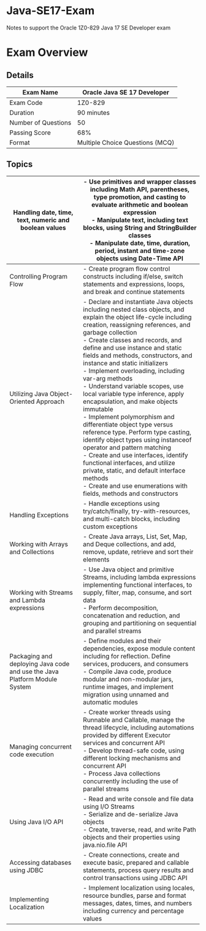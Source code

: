 # Java-SE17-Exam
Notes to support the Oracle 1Z0-829 Java 17 SE Developer exam

# Exam Overview

## Details

| Exam Name           | Oracle Java SE 17 Developer     |
| ------------------- | ------------------------------- |
| Exam Code           | 1Z0-829                         |
| Duration            | 90 minutes                      |
| Number of Questions | 50                              |
| Passing Score       | 68%                             |
| Format              | Multiple Choice Questions (MCQ) |

## Topics

| Handling date, time, text, numeric and boolean values                     | \- Use primitives and wrapper classes including Math API, parentheses, type promotion, and casting to evaluate arithmetic and boolean expression<br>\- Manipulate text, including text blocks, using String and StringBuilder classes<br>\- Manipulate date, time, duration, period, instant and time-zone objects using Date-Time API                                                                                                                                                                                                                                                                                                                                                                                                                                                                                                                                                    |
| ------------------------------------------------------------------------- | ----------------------------------------------------------------------------------------------------------------------------------------------------------------------------------------------------------------------------------------------------------------------------------------------------------------------------------------------------------------------------------------------------------------------------------------------------------------------------------------------------------------------------------------------------------------------------------------------------------------------------------------------------------------------------------------------------------------------------------------------------------------------------------------------------------------------------------------------------------------------------------------- |
| Controlling Program Flow                                                  | \- Create program flow control constructs including if/else, switch statements and expressions, loops, and break and continue statements                                                                                                                                                                                                                                                                                                                                                                                                                                                                                                                                                                                                                                                                                                                                                  |
| Utilizing Java Object-Oriented Approach                                   | \- Declare and instantiate Java objects including nested class objects, and explain the object life-cycle including creation, reassigning references, and garbage collection<br>\- Create classes and records, and define and use instance and static fields and methods, constructors, and instance and static initializers<br>\- Implement overloading, including var-arg methods<br>\- Understand variable scopes, use local variable type inference, apply encapsulation, and make objects immutable<br>\- Implement polymorphism and differentiate object type versus reference type. Perform type casting, identify object types using instanceof operator and pattern matching<br>\- Create and use interfaces, identify functional interfaces, and utilize private, static, and default interface methods<br>\- Create and use enumerations with fields, methods and constructors |
| Handling Exceptions                                                       | \- Handle exceptions using try/catch/finally, try-with-resources, and multi-catch blocks, including custom exceptions                                                                                                                                                                                                                                                                                                                                                                                                                                                                                                                                                                                                                                                                                                                                                                     |
| Working with Arrays and Collections                                       | \- Create Java arrays, List, Set, Map, and Deque collections, and add, remove, update, retrieve and sort their elements                                                                                                                                                                                                                                                                                                                                                                                                                                                                                                                                                                                                                                                                                                                                                                   |
| Working with Streams and Lambda expressions                               | \- Use Java object and primitive Streams, including lambda expressions implementing functional interfaces, to supply, filter, map, consume, and sort data<br>\- Perform decomposition, concatenation and reduction, and grouping and partitioning on sequential and parallel streams                                                                                                                                                                                                                                                                                                                                                                                                                                                                                                                                                                                                      |
| Packaging and deploying Java code and use the Java Platform Module System | \- Define modules and their dependencies, expose module content including for reflection. Define services, producers, and consumers<br>\- Compile Java code, produce modular and non-modular jars, runtime images, and implement migration using unnamed and automatic modules                                                                                                                                                                                                                                                                                                                                                                                                                                                                                                                                                                                                            |
| Managing concurrent code execution                                        | \- Create worker threads using Runnable and Callable, manage the thread lifecycle, including automations provided by different Executor services and concurrent API<br>\- Develop thread-safe code, using different locking mechanisms and concurrent API<br>\- Process Java collections concurrently including the use of parallel streams                                                                                                                                                                                                                                                                                                                                                                                                                                                                                                                                               |
| Using Java I/O API                                                        | \- Read and write console and file data using I/O Streams<br>\- Serialize and de-serialize Java objects<br>\- Create, traverse, read, and write Path objects and their properties using java.nio.file API                                                                                                                                                                                                                                                                                                                                                                                                                                                                                                                                                                                                                                                                                 |
| Accessing databases using JDBC                                            | \- Create connections, create and execute basic, prepared and callable statements, process query results and control transactions using JDBC API                                                                                                                                                                                                                                                                                                                                                                                                                                                                                                                                                                                                                                                                                                                                          |
| Implementing Localization                                                 | \- Implement localization using locales, resource bundles, parse and format messages, dates, times, and numbers including currency and percentage values                                                                                                                                                                                                                                                                                                                                                                                                                                                                                                                                                                                                                                                                                                                                  |
